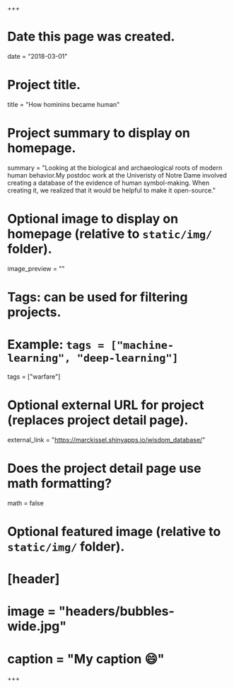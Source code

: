+++
# Date this page was created.
date = "2018-03-01"

# Project title.
title = "How hominins became human"

# Project summary to display on homepage.
summary = "Looking at the biological and archaeological roots of modern human behavior.My postdoc work at the Univeristy of Notre Dame involved creating a database of the evidence of human symbol-making. When creating it, we realized that it would be helpful to make it open-source."


# Optional image to display on homepage (relative to `static/img/` folder).
 image_preview = ""

# Tags: can be used for filtering projects.
# Example: `tags = ["machine-learning", "deep-learning"]`
tags = ["warfare"]

# Optional external URL for project (replaces project detail page).
external_link = "https://marckissel.shinyapps.io/wisdom_database/"

# Does the project detail page use math formatting?
math = false

# Optional featured image (relative to `static/img/` folder).
# [header]
# image = "headers/bubbles-wide.jpg"
# caption = "My caption :smile:"

+++

